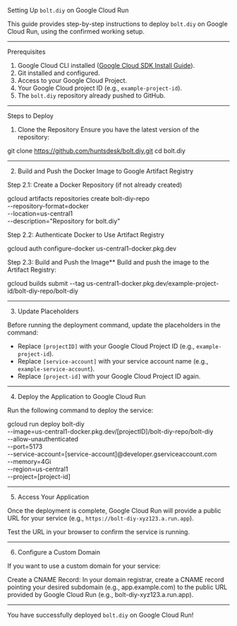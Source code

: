 Setting Up `bolt.diy` on Google Cloud Run

This guide provides step-by-step instructions to deploy `bolt.diy` on Google Cloud Run, using the confirmed working setup.

---

Prerequisites
1. Google Cloud CLI installed ([Google Cloud SDK Install Guide](https://cloud.google.com/sdk/docs/install)).
2. Git installed and configured.
3. Access to your Google Cloud Project.
4. Your Google Cloud project ID (e.g., `example-project-id`).
5. The `bolt.diy` repository already pushed to GitHub.

---

Steps to Deploy

1. Clone the Repository
Ensure you have the latest version of the repository:

git clone https://github.com/huntsdesk/bolt.diy.git
cd bolt.diy

---

2. Build and Push the Docker Image to Google Artifact Registry

Step 2.1: Create a Docker Repository (if not already created)

gcloud artifacts repositories create bolt-diy-repo \
  --repository-format=docker \
  --location=us-central1 \
  --description="Repository for bolt.diy"

Step 2.2: Authenticate Docker to Use Artifact Registry

gcloud auth configure-docker us-central1-docker.pkg.dev

Step 2.3: Build and Push the Image**
Build and push the image to the Artifact Registry:

gcloud builds submit --tag us-central1-docker.pkg.dev/example-project-id/bolt-diy-repo/bolt-diy

---

3. Update Placeholders

Before running the deployment command, update the placeholders in the command:
- Replace `[projectID]` with your Google Cloud Project ID (e.g., `example-project-id`).
- Replace `[service-account]` with your service account name (e.g., `example-service-account`).
- Replace `[project-id]` with your Google Cloud Project ID again.

---

4. Deploy the Application to Google Cloud Run

Run the following command to deploy the service:

gcloud run deploy bolt-diy \
--image=us-central1-docker.pkg.dev/[projectID]/bolt-diy-repo/bolt-diy \
--allow-unauthenticated \
--port=5173 \
--service-account=[service-account]@developer.gserviceaccount.com \
--memory=4Gi \
--region=us-central1 \
--project=[project-id]

---

5. Access Your Application

Once the deployment is complete, Google Cloud Run will provide a public URL for your service (e.g., `https://bolt-diy-xyz123.a.run.app`).

Test the URL in your browser to confirm the service is running.

---

6. Configure a Custom Domain

If you want to use a custom domain for your service:

Create a CNAME Record: In your domain registrar, create a CNAME record pointing your desired subdomain (e.g., app.example.com) to the public URL provided by Google Cloud Run (e.g., bolt-diy-xyz123.a.run.app).

---

You have successfully deployed `bolt.diy` on Google Cloud Run!

